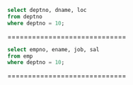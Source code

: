 ```sql
select deptno, dname, loc
from deptno
where deptno = 10;
```
=============================
```sql
select empno, ename, job, sal
from emp
where deptno = 10;
```
=============================

